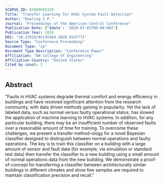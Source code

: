 ```yaml
---
SCOPUS_ID: 85089585329
Title: "Transfer Learning for HVAC System Fault Detection"
Author: "Dowling C.P."
Journal: "Proceedings of the American Control Conference"
Publication Date: {'$date': '2020-07-01T00:00:00Z'}
Publication Year: 2020
DOI: "10.23919/ACC45564.2020.9147772"
Source Type: "Conference Proceeding"
Document Type: "cp"
Document Type Description: "Conference Paper"
Affiliation: "UW College of Engineering"
Affiliation Country: "United States"
Cited by count: 5
---
```


## Abstract
"Faults in HVAC systems degrade thermal comfort and energy efficiency in buildings and have received significant attention from the research community, with data driven methods gaining in popularity. Yet the lack of labeled data, such as normal versus faulty operational status, has slowed the application of machine learning to HVAC systems. In addition, for any particular building, there may be an insufficient number of observed faults over a reasonable amount of time for training. To overcome these challenges, we present a transfer method-ology for a novel Bayesian classifier designed to distinguish between normal operations and faulty operations. The key is to train this classifier on a building with a large amount of sensor and fault data (for example, via simulation or standard test data) then transfer the classifier to a new building using a small amount of normal operations data from the new building. We demonstrate a proof-of-concept for transferring a classifier between architecturally similar buildings in different climates and show few samples are required to maintain classification precision and recall."
